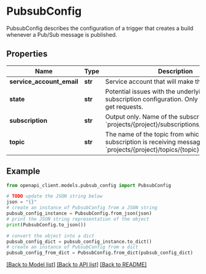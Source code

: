 # PubsubConfig

PubsubConfig describes the configuration of a trigger that creates a build whenever a Pub/Sub message is published.

## Properties

Name | Type | Description | Notes
------------ | ------------- | ------------- | -------------
**service_account_email** | **str** | Service account that will make the push request. | [optional] 
**state** | **str** | Potential issues with the underlying Pub/Sub subscription configuration. Only populated on get requests. | [optional] 
**subscription** | **str** | Output only. Name of the subscription. Format is &#x60;projects/{project}/subscriptions/{subscription}&#x60;. | [optional] [readonly] 
**topic** | **str** | The name of the topic from which this subscription is receiving messages. Format is &#x60;projects/{project}/topics/{topic}&#x60;. | [optional] 

## Example

```python
from openapi_client.models.pubsub_config import PubsubConfig

# TODO update the JSON string below
json = "{}"
# create an instance of PubsubConfig from a JSON string
pubsub_config_instance = PubsubConfig.from_json(json)
# print the JSON string representation of the object
print(PubsubConfig.to_json())

# convert the object into a dict
pubsub_config_dict = pubsub_config_instance.to_dict()
# create an instance of PubsubConfig from a dict
pubsub_config_from_dict = PubsubConfig.from_dict(pubsub_config_dict)
```
[[Back to Model list]](../README.md#documentation-for-models) [[Back to API list]](../README.md#documentation-for-api-endpoints) [[Back to README]](../README.md)


